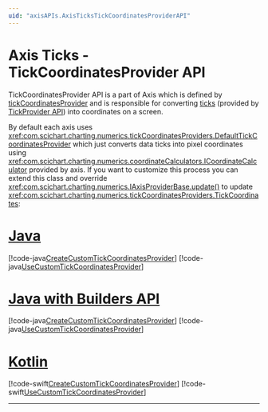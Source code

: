 ```yaml
---
uid: "axisAPIs.AxisTicksTickCoordinatesProviderAPI"
---
```


# Axis Ticks - TickCoordinatesProvider API
TickCoordinatesProvider API is a part of Axis which is defined by [tickCoordinatesProvider](xref:com.scichart.charting.visuals.axes.IAxisCore.setTickCoordinatesProvider(com.scichart.charting.numerics.tickCoordinatesProviders.ITickCoordinatesProvider)) and is responsible for converting [ticks](xref:com.scichart.charting.numerics.tickProviders.ITickProvider.getTicks()) (provided by [TickProvider API](xref:axisAPIs.AxisTicksTickProviderAndDeltaCalculatorAPI)) into coordinates on a screen.

By default each axis uses <xref:com.scichart.charting.numerics.tickCoordinatesProviders.DefaultTickCoordinatesProvider> which just converts data ticks into pixel coordinates using <xref:com.scichart.charting.numerics.coordinateCalculators.ICoordinateCalculator> provided by axis. If you want to customize this process you can extend this class and override <xref:com.scichart.charting.numerics.IAxisProviderBase.update()> to update <xref:com.scichart.charting.numerics.tickCoordinatesProviders.TickCoordinates>:

# [Java](#tab/java)
[!code-java[CreateCustomTickCoordinatesProvider](../../../samples/sandbox/app/src/main/java/com/scichart/docsandbox/examples/java/axisAPIs/AxisTicksTickCoordinatesProviderAPI.java#CreateCustomTickCoordinatesProvider)]
[!code-java[UseCustomTickCoordinatesProvider](../../../samples/sandbox/app/src/main/java/com/scichart/docsandbox/examples/java/axisAPIs/AxisTicksTickCoordinatesProviderAPI.java#UseCustomTickCoordinatesProvider)]
# [Java with Builders API](#tab/javaBuilder)
[!code-java[CreateCustomTickCoordinatesProvider](../../../samples/sandbox/app/src/main/java/com/scichart/docsandbox/examples/javaBuilder/axisAPIs/AxisTicksTickCoordinatesProviderAPI.java#CreateCustomTickCoordinatesProvider)]
[!code-java[UseCustomTickCoordinatesProvider](../../../samples/sandbox/app/src/main/java/com/scichart/docsandbox/examples/javaBuilder/axisAPIs/AxisTicksTickCoordinatesProviderAPI.java#UseCustomTickCoordinatesProvider)]
# [Kotlin](#tab/kotlin)
[!code-swift[CreateCustomTickCoordinatesProvider](../../../samples/sandbox/app/src/main/java/com/scichart/docsandbox/examples/kotlin/axisAPIs/AxisTicksTickCoordinatesProviderAPI.kt#CreateCustomTickCoordinatesProvider)]
[!code-swift[UseCustomTickCoordinatesProvider](../../../samples/sandbox/app/src/main/java/com/scichart/docsandbox/examples/kotlin/axisAPIs/AxisTicksTickCoordinatesProviderAPI.kt#UseCustomTickCoordinatesProvider)]
***

